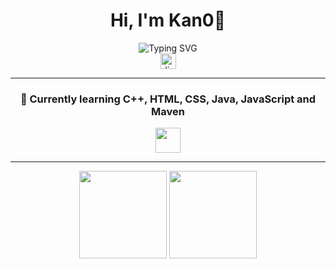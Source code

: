 <h1 align="center">Hi, I'm Kan0👋</h1>

<div align="center">
  <img src="https://readme-typing-svg.demolab.com?font=Gravitas+One&size=35&pause=1000&color=6A1DF7&width=435&lines=Loving+Minecraft" alt="Typing SVG" /></a>
</div>


<div align="center">
  <a href="https://discord.com/users/261424546819604480" target="_blank">
    <img src="https://img.shields.io/static/v1?message=Discord&logo=discord&label=&color=7289DA&logoColor=white&labelColor=&style=for-the-badge" height="25" alt="discord logo"  />
  </a>
  <hr>
  <h3>🤔 Currently learning C++, HTML, CSS, Java, JavaScript and Maven</h3>
  <img src="https://skillicons.dev/icons?i=java,js,html,css,cpp,maven" height="40"/>
</div>

<hr>

<div align="center">
  <img height="140em" src="https://github-readme-stats.vercel.app/api?username=Kan0Ka&show_icons=true&theme=dark&include_all_commits=true&count_private=true"/>
  <img height="140em" src="https://github-readme-stats.vercel.app/api/top-langs?username=Kan0Ka&show_icons=true&theme=dark"
</div>
